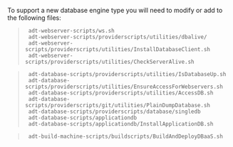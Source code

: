 To support a new database engine type you will need to modify or add to the following files:

>      adt-webserver-scripts/ws.sh
>      adt-webserver-scripts/providerscripts/utilities/dbalive/
>      adt-webserver-scripts/providerscripts/utilities/InstallDatabaseClient.sh
>      adt-webserver-scripts/providerscripts/utilities/CheckServerAlive.sh

>      adt-database-scripts/providerscripts/utilities/IsDatabaseUp.sh
>      adt-database-scripts/providerscripts/utilities/EnsureAccessForWebservers.sh
>      adt-database-scripts/providerscripts/utilities/AccessDB.sh
>      adt-database-scripts/providerscripts/git/utilities/PlainDumpDatabase.sh
>      adt-database-scripts/providerscripts/database/singledb
>      adt-database-scripts/applicationdb
>      adt-database-scripts/applicationdb/InstallApplicationDB.sh

>      adt-build-machine-scripts/buildscripts/BuildAndDeployDBaaS.sh
